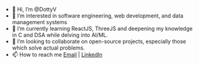 - 👋 Hi, I’m @DottyV
- 👀 I’m interested in software engineering, web development, and data management systems
- 🌱 I’m currently learning ReactJS, ThreeJS and deepening my knowledge in C and DSA while delving into AI/ML.
- 💞️ I’m looking to collaborate on open-source projects, especially those which solve actual problems.
- 📫 How to reach me [Email](mailto:dotunkolawole5@gmail.com) | [LinkedIn](http://linkedin.com/in/daniel-kolawole-72504b2aa)
<!---/- 😄 Pronouns: ...
- ⚡ Fun fact: ...
--->
<!---
DottyV/DottyV is a ✨ special ✨ repository because its `README.md` (this file) appears on your GitHub profile.
You can click the Preview link to take a look at your changes.
--->
